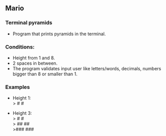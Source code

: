 ## Mario  
### Terminal pyramids  

* Program that prints pyramids in the terminal.  

### Conditions:  
* Height from 1 and 8.  
* 2 spaces in between.  
* The program validates input user like letters/words, decimals, numbers  
bigger than 8 or smaller than 1.  

### Examples  

* Height 1:     
\> \#  \#

* Height 3:  
\>    \#  \#  
\>  \#\#  \#\#  
\>\#\#\#  \#\#\#  

